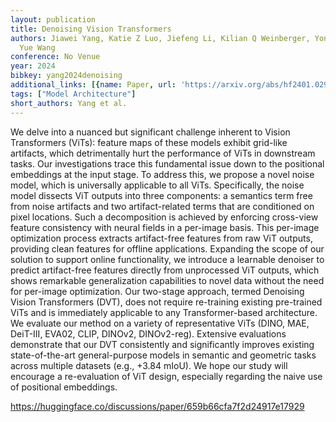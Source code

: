```yaml
---
layout: publication
title: Denoising Vision Transformers
authors: Jiawei Yang, Katie Z Luo, Jiefeng Li, Kilian Q Weinberger, Yonglong Tian,
  Yue Wang
conference: No Venue
year: 2024
bibkey: yang2024denoising
additional_links: [{name: Paper, url: 'https://arxiv.org/abs/hf2401.02957'}]
tags: ["Model Architecture"]
short_authors: Yang et al.
---
```

We delve into a nuanced but significant challenge inherent to Vision Transformers (ViTs): feature maps of these models exhibit grid-like artifacts, which detrimentally hurt the performance of ViTs in downstream tasks. Our investigations trace this fundamental issue down to the positional embeddings at the input stage. To address this, we propose a novel noise model, which is universally applicable to all ViTs. Specifically, the noise model dissects ViT outputs into three components: a semantics term free from noise artifacts and two artifact-related terms that are conditioned on pixel locations. Such a decomposition is achieved by enforcing cross-view feature consistency with neural fields in a per-image basis. This per-image optimization process extracts artifact-free features from raw ViT outputs, providing clean features for offline applications. Expanding the scope of our solution to support online functionality, we introduce a learnable denoiser to predict artifact-free features directly from unprocessed ViT outputs, which shows remarkable generalization capabilities to novel data without the need for per-image optimization. Our two-stage approach, termed Denoising Vision Transformers (DVT), does not require re-training existing pre-trained ViTs and is immediately applicable to any Transformer-based architecture. We evaluate our method on a variety of representative ViTs (DINO, MAE, DeiT-III, EVA02, CLIP, DINOv2, DINOv2-reg). Extensive evaluations demonstrate that our DVT consistently and significantly improves existing state-of-the-art general-purpose models in semantic and geometric tasks across multiple datasets (e.g., +3.84 mIoU). We hope our study will encourage a re-evaluation of ViT design, especially regarding the naive use of positional embeddings.

https://huggingface.co/discussions/paper/659b66cfa7f2d24917e17929